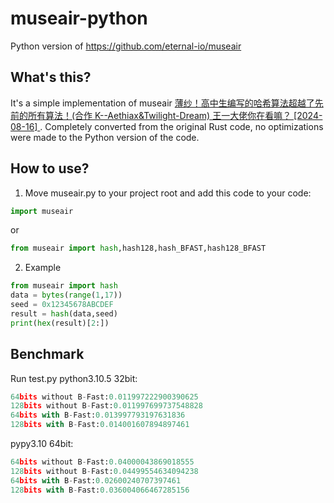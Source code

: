 # museair-python
Python version of https://github.com/eternal-io/museair

## What's this?
It's a simple implementation of museair [薄纱！高中生编写的哈希算法超越了先前的所有算法！(合作 K--Aethiax&Twilight-Dream) 王一大佬你在看嘛？ [2024-08-16]
](https://www.bilibili.com/video/BV1vTeuefEHN).
Completely converted from the original Rust code, no optimizations were made to the Python version of the code.

## How to use?
1. Move museair.py to your project root and add this code to your code:
```python
import museair
```
or
```python
from museair import hash,hash128,hash_BFAST,hash128_BFAST
```
2. Example
```python
from museair import hash
data = bytes(range(1,17))
seed = 0x12345678ABCDEF
result = hash(data,seed)
print(hex(result)[2:])
```

## Benchmark
Run test.py
python3.10.5 32bit:
```python
64bits without B-Fast:0.011997222900390625
128bits without B-Fast:0.011997699737548828
64bits with B-Fast:0.013997793197631836
128bits with B-Fast:0.014001607894897461
```
pypy3.10 64bit:
```python
64bits without B-Fast:0.04000043869018555
128bits without B-Fast:0.04499554634094238
64bits with B-Fast:0.02600240707397461
128bits with B-Fast:0.036004066467285156
```
